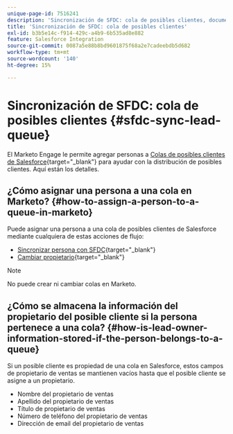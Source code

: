 ```yaml
---
unique-page-id: 7516241
description: 'Sincronización de SFDC: cola de posibles clientes, documentos de Marketo, documentación del producto'
title: 'Sincronización de SFDC: cola de posibles clientes'
exl-id: b3b5e14c-f914-429c-a4b9-6b535ad8e882
feature: Salesforce Integration
source-git-commit: 0087a5e88b8bd9601875f68a2e7cadeebdb5d682
workflow-type: tm+mt
source-wordcount: '140'
ht-degree: 15%

---
```


# Sincronización de SFDC: cola de posibles clientes {#sfdc-sync-lead-queue}

El Marketo Engage le permite agregar personas a [Colas de posibles clientes de Salesforce](https://help.salesforce.com/apex/HTViewHelpDoc?id=queues_overview.htm){target="_blank"} para ayudar con la distribución de posibles clientes. Aquí están los detalles.

## ¿Cómo asignar una persona a una cola en Marketo? {#how-to-assign-a-person-to-a-queue-in-marketo}

Puede asignar una persona a una cola de posibles clientes de Salesforce mediante cualquiera de estas acciones de flujo:

* [Sincronizar persona con SFDC](/help/marketo/product-docs/core-marketo-concepts/smart-campaigns/salesforce-flow-actions/sync-person-to-sfdc.md){target="_blank"}
* [Cambiar propietario](/help/marketo/product-docs/core-marketo-concepts/smart-campaigns/salesforce-flow-actions/change-owner.md){target="_blank"}

>[!NOTE]
>
>No puede crear ni cambiar colas en Marketo.

## ¿Cómo se almacena la información del propietario del posible cliente si la persona pertenece a una cola? {#how-is-lead-owner-information-stored-if-the-person-belongs-to-a-queue}

Si un posible cliente es propiedad de una cola en Salesforce, estos campos de propietario de ventas se mantienen vacíos hasta que el posible cliente se asigne a un propietario.

* Nombre del propietario de ventas
* Apellido del propietario de ventas
* Título de propietario de ventas
* Número de teléfono del propietario de ventas
* Dirección de email del propietario de ventas
